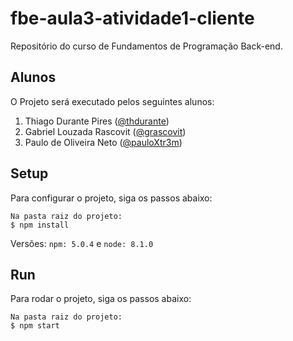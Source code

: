 # fbe-aula3-atividade1-cliente
Repositório do curso de Fundamentos de Programação Back-end.

## Alunos
O Projeto será executado pelos seguintes alunos:
1. Thiago Durante Pires ([@thdurante](https://github.com/thdurante))
2. Gabriel Louzada Rascovit ([@grascovit](https://github.com/grascovit))
3. Paulo de Oliveira Neto ([@pauloXtr3m](https://github.com/pauloXtr3m))

## Setup
Para configurar o projeto, siga os passos abaixo:
```
Na pasta raiz do projeto:
$ npm install
```
Versões: `npm: 5.0.4` e `node: 8.1.0`

## Run
Para rodar o projeto, siga os passos abaixo:
```
Na pasta raiz do projeto:
$ npm start
```
